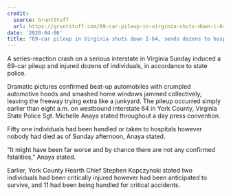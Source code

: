 ```yaml
---
credit:
  source: GruntStuff
  url: https://gruntstuff.com/69-car-pileup-in-virginia-shuts-down-i-64-sends-dozens-to-hospital/26469/
date: '2020-04-06'
title: "69-car pileup in Virginia shuts down I-64, sends dozens to hospital"
---
```

A series-reaction crash on a serious interstate in Virginia Sunday induced a 69-car pileup and injured dozens of individuals, in accordance to state police.

Dramatic pictures confirmed beat-up automobiles with crumpled automotive hoods and smashed home windows jammed collectively, leaving the freeway trying extra like a junkyard.
The pileup occurred simply earlier than eight a.m. on westbound Interstate 64 in York County, Virginia State Police Sgt. Michelle Anaya stated throughout a day press convention.

Fifty one individuals had been handled or taken to hospitals however nobody had died as of Sunday afternoon, Anaya stated.

“It might have been far worse and by chance there are not any confirmed fatalities,” Anaya stated.

Earlier, York County Hearth Chief Stephen Kopczynski stated two individuals had been critically injured however had been anticipated to survive, and 11 had been being handled for critical accidents.
